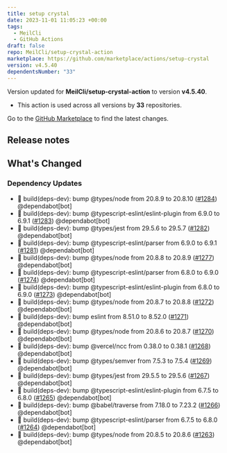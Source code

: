 ```yaml
---
title: setup crystal
date: 2023-11-01 11:05:23 +00:00
tags:
  - MeilCli
  - GitHub Actions
draft: false
repo: MeilCli/setup-crystal-action
marketplace: https://github.com/marketplace/actions/setup-crystal
version: v4.5.40
dependentsNumber: "33"
---
```



Version updated for **MeilCli/setup-crystal-action** to version **v4.5.40**.
- This action is used across all versions by **33** repositories.

Go to the [GitHub Marketplace](https://github.com/marketplace/actions/setup-crystal) to find the latest changes.

## Release notes

## What's Changed
### Dependency Updates
- :green_book: build(deps-dev): bump @types/node from 20.8.9 to 20.8.10 ([#1284](https://github.com/MeilCli/setup-crystal-action/pull/1284)) @dependabot[bot]
- :green_book: build(deps-dev): bump @typescript-eslint/eslint-plugin from 6.9.0 to 6.9.1 ([#1283](https://github.com/MeilCli/setup-crystal-action/pull/1283)) @dependabot[bot]
- :green_book: build(deps-dev): bump @types/jest from 29.5.6 to 29.5.7 ([#1282](https://github.com/MeilCli/setup-crystal-action/pull/1282)) @dependabot[bot]
- :green_book: build(deps-dev): bump @typescript-eslint/parser from 6.9.0 to 6.9.1 ([#1281](https://github.com/MeilCli/setup-crystal-action/pull/1281)) @dependabot[bot]
- :green_book: build(deps-dev): bump @types/node from 20.8.8 to 20.8.9 ([#1277](https://github.com/MeilCli/setup-crystal-action/pull/1277)) @dependabot[bot]
- :green_book: build(deps-dev): bump @typescript-eslint/parser from 6.8.0 to 6.9.0 ([#1274](https://github.com/MeilCli/setup-crystal-action/pull/1274)) @dependabot[bot]
- :green_book: build(deps-dev): bump @typescript-eslint/eslint-plugin from 6.8.0 to 6.9.0 ([#1273](https://github.com/MeilCli/setup-crystal-action/pull/1273)) @dependabot[bot]
- :green_book: build(deps-dev): bump @types/node from 20.8.7 to 20.8.8 ([#1272](https://github.com/MeilCli/setup-crystal-action/pull/1272)) @dependabot[bot]
- :green_book: build(deps-dev): bump eslint from 8.51.0 to 8.52.0 ([#1271](https://github.com/MeilCli/setup-crystal-action/pull/1271)) @dependabot[bot]
- :green_book: build(deps-dev): bump @types/node from 20.8.6 to 20.8.7 ([#1270](https://github.com/MeilCli/setup-crystal-action/pull/1270)) @dependabot[bot]
- :green_book: build(deps-dev): bump @vercel/ncc from 0.38.0 to 0.38.1 ([#1268](https://github.com/MeilCli/setup-crystal-action/pull/1268)) @dependabot[bot]
- :green_book: build(deps-dev): bump @types/semver from 7.5.3 to 7.5.4 ([#1269](https://github.com/MeilCli/setup-crystal-action/pull/1269)) @dependabot[bot]
- :green_book: build(deps-dev): bump @types/jest from 29.5.5 to 29.5.6 ([#1267](https://github.com/MeilCli/setup-crystal-action/pull/1267)) @dependabot[bot]
- :green_book: build(deps-dev): bump @typescript-eslint/eslint-plugin from 6.7.5 to 6.8.0 ([#1265](https://github.com/MeilCli/setup-crystal-action/pull/1265)) @dependabot[bot]
- :green_book: build(deps-dev): bump @babel/traverse from 7.18.0 to 7.23.2 ([#1266](https://github.com/MeilCli/setup-crystal-action/pull/1266)) @dependabot[bot]
- :green_book: build(deps-dev): bump @typescript-eslint/parser from 6.7.5 to 6.8.0 ([#1264](https://github.com/MeilCli/setup-crystal-action/pull/1264)) @dependabot[bot]
- :green_book: build(deps-dev): bump @types/node from 20.8.5 to 20.8.6 ([#1263](https://github.com/MeilCli/setup-crystal-action/pull/1263)) @dependabot[bot]
